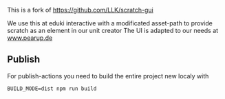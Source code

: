 This is a fork of https://github.com/LLK/scratch-gui

We use this at eduki interactive with a modificated asset-path to provide scratch as an element in our unit creator
The UI is adapted to our needs at www.pearup.de

## Publish

For publish-actions you need to build the entire project new localy with

`BUILD_MODE=dist npm run build`
